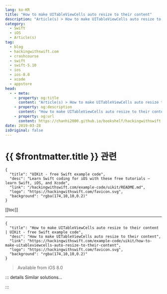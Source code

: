 ```yaml
---
lang: ko-KR
title: "How to make UITableViewCells auto resize to their content"
description: "Article(s) > How to make UITableViewCells auto resize to their content"
category:
  - Swift
  - iOS
  - Article(s)
tag: 
  - blog
  - hackingwithswift.com
  - crashcourse
  - swift
  - swift-5.10
  - ios
  - ios-8.0
  - xcode
  - appstore
head:
  - - meta:
    - property: og:title
      content: "Article(s) > How to make UITableViewCells auto resize to their content"
    - property: og:description
      content: "How to make UITableViewCells auto resize to their content"
    - property: og:url
      content: https://chanhi2000.github.io/bookshelf/hackingwithswift.com/example-code/uikit/how-to-make-uitableviewcells-auto-resize-to-their-content.html
date: 2019-03-28
isOriginal: false
---
```


# {{ $frontmatter.title }} 관련

```component VPCard
{
  "title": "UIKit - free Swift example code",
  "desc": "Learn Swift coding for iOS with these free tutorials – learn Swift, iOS, and Xcode",
  "link": "/hackingwithswift.com/example-code/uikit/README.md",
  "logo": "https://hackingwithswift.com/favicon.svg",
  "background": "rgba(174,10,10,0.2)"
}
```

[[toc]]

---

```component VPCard
{
  "title": "How to make UITableViewCells auto resize to their content | UIKit - free Swift example code",
  "desc": "How to make UITableViewCells auto resize to their content",
  "link": "https://hackingwithswift.com/example-code/uikit/how-to-make-uitableviewcells-auto-resize-to-their-content",
  "logo": "https://hackingwithswift.com/favicon.svg",
  "background": "rgba(174,10,10,0.2)"
}
```

> Available from iOS 8.0

<!-- TODO: 작성 -->

<!--
Since iOS 11, table view cells automatically resize to fit their content as long as your cells use Auto Layout to configure themselves. For example, if you use the built-in Basic style for your cell prototype, all you need to do is change the Lines property to 0 for its label and the cell will grow as needed.

**Tip:** If you find your cells *aren’t* autosizing, go to the size inspector with your table view selected then check “Automatic” next to both Row Height and Estimate.

The situation is slightly more complicated when you want some cells to be autosized and others not. To make this work you should add two methods to your table view controller, `heightForRowAt` and `estimatedHeightForRowAt`, then make them both return the special value `UITableView.automaticDimension` for the cells you want to be sized automatically.

In case you're still not sure, here's some example code. This demonstrates a fairly common scenario where you want some important cells at the start to show all their content, but cells in subsequent sections to get clipped:

```swift
func tableView(_ tableView: UITableView, heightForRowAt indexPath: IndexPath) -> CGFloat {
    if indexPath.section == 0 {
        return UITableView.automaticDimension
    } else {
        return 40
    }
}

override func tableView(_ tableView: UITableView, estimatedHeightForRowAt indexPath: IndexPath) -> CGFloat {
    if indexPath.section == 0 {
        return UITableView.automaticDimension
    } else {
        return 40
    }
}
```

-->

::: details Similar solutions…

<!--
/example-code/uikit/how-to-use-dynamic-type-to-resize-your-apps-text">How to use Dynamic Type to resize your app's text 
/example-code/uikit/how-to-resize-a-custom-font-using-uifontmetrics">How to resize a custom font using UIFontMetrics 
/example-code/uikit/how-to-swipe-to-delete-uitableviewcells">How to swipe to delete UITableViewCells 
/example-code/uikit/how-to-give-uitableviewcells-a-selected-color-other-than-gray">How to give UITableViewCells a selected color other than gray 
/quick-start/swiftui/how-to-make-buttons-that-repeat-their-action-when-pressed">How to make buttons that repeat their action when pressed</a>
-->

:::

